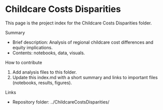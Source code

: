 # Childcare Costs Disparities

This page is the project index for the Childcare Costs Disparities folder.

Summary
- Brief description: Analysis of regional childcare cost differences and equity implications.
- Contents: notebooks, data, visuals.

How to contribute
1. Add analysis files to this folder.
2. Update this index.md with a short summary and links to important files (notebooks, results, figures).

Links
- Repository folder: ../ChildcareCostsDisparities/